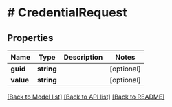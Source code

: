 # # CredentialRequest

## Properties

Name | Type | Description | Notes
------------ | ------------- | ------------- | -------------
**guid** | **string** |  | [optional]
**value** | **string** |  | [optional]

[[Back to Model list]](../../README.md#models) [[Back to API list]](../../README.md#endpoints) [[Back to README]](../../README.md)
